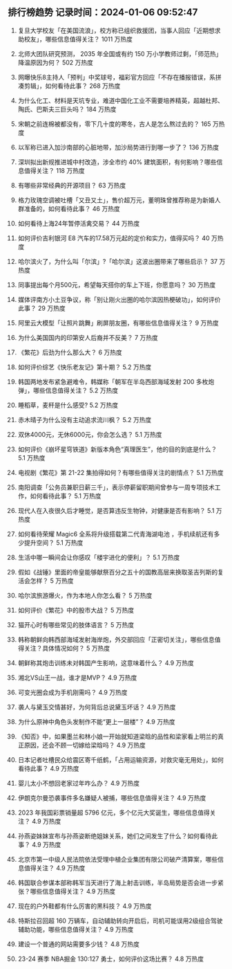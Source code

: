 
## 排行榜趋势 记录时间：2024-01-06 09:52:47
  
  1. 复旦大学校友「在美国流浪」，校方称已组织救援团，当事人回应「近期想求助校友」，哪些信息值得关注？ 1011 万热度
    
  2. 北师大团队研究预测， 2035 年全国或有约 150 万小学教师过剩，「师范热」降温原因为何？ 502 万热度
    
  3. 网曝快乐8主持人「预判」中奖球号，福彩官方回应「不存在播报错误，系拼凑剪辑」，如何看待此事？ 268 万热度
    
  4. 为什么化工、材料是天坑专业，难道中国化工业不需要培养精英，超越杜邦、陶氏、巴斯夫三巨头吗？ 184 万热度
    
  5. 宋朝之前连棉被都没有，零下几十度的寒冬，古人是怎么熬过去的？ 165 万热度
    
  6. 以军称已进入加沙南部的心脏地带，加沙局势进行到哪一步了？ 136 万热度
    
  7. 深圳拟出新规推进城中村改造，涉全市约 40% 建筑面积，有何影响？哪些信息值得关注？ 118 万热度
    
  8. 有哪些非常经典的开源项目？ 63 万热度
    
  9. 格力玫瑰空调被吐槽「又丑又土」，售价超万元，董明珠曾推荐称是为新婚人群准备的，如何看待此事？ 46 万热度
    
  10. 如何看待上海24年暂停活禽交易？ 44 万热度
    
  11. 如何评价吉利银河 E8 汽车的17.58万元起的定价和实力，值得买吗？ 40 万热度
    
  12. 哈尔滨火了，为什么叫「尔滨」?「哈尔滨」这波出圈带来了哪些启示？ 37 万热度
    
  13. 同事提出每个月500元，希望每天搭你的车上下班，你愿意吗？ 30 万热度
    
  14. 媒体评南方小土豆争议，称「别让刚火出圈的哈尔滨因热梗破功」，如何评价此事？ 29 万热度
    
  15. 阿里云大模型「让照片跳舞」刷屏朋友圈，有哪些信息值得关注？ 9 万热度
    
  16. 为什么美国国内的印第安人后裔并不反美？ 7 万热度
    
  17. 《繁花》后劲为什么那么大？ 6 万热度
    
  18. 如何评价综艺《快乐老友记》第十期？ 5.2 万热度
    
  19. 韩国两地发布紧急避难令，韩媒称「朝军在半岛西部海域发射 200 多枚炮弹」，哪些信息值得关注？ 5.2 万热度
    
  20. 睡稻草，麦秆是什么感受? 5.2 万热度
    
  21. 赤木晴子为什么没有主动追求流川枫？ 5.2 万热度
    
  22. 双休4000元，无休6000元，你会怎么选？ 5.1 万热度
    
  23. 如何评价《崩坏星穹铁道》新版本角色“真理医生”，他的目的到底是什么？ 5.1 万热度
    
  24. 电视剧《繁花》第 21-22 集拍得如何？有哪些值得关注的剧情点？ 5.1 万热度
    
  25. 南阳调查「公务员兼职日薪三千」，表示停薪留职期间曾参与一周专项技术工作，如何看待此事？ 5.1 万热度
    
  26. 现代人在入夜很久后才睡觉，是否算违反生物钟，对健康是否有影响？ 5.1 万热度
    
  27. 如何看待荣耀 Magic6 全系将升级搭载第二代青海湖电池 ，手机续航还有多少提升空间？ 5.1 万热度
    
  28. 生活中哪一瞬间会让你感叹「楼宇进化的便利」？ 5.1 万热度
    
  29. 假如《战锤》里面的帝皇能够献祭百分之五十的国教高层来换取圣吉列斯的复活会怎样？ 5 万热度
    
  30. 哈尔滨旅游爆火，作为本地人你怎么看？ 5 万热度
    
  31. 如何评价《繁花》中的股市大战？ 5 万热度
    
  32. 猫开心时有哪些常见的肢体语言？ 5 万热度
    
  33. 韩称朝鲜向韩西部海域发射海岸炮，外交部回应「正密切关注」，哪些信息值得关注？具体情况如何？ 5 万热度
    
  34. 朝鲜称其炮击训练未对韩国产生影响，这意味着什么？ 4.9 万热度
    
  35. 湘北VS山王一战，谁才是MVP？ 4.9 万热度
    
  36. 可变光圈会成为手机刚需吗？ 4.9 万热度
    
  37. 袭人与黛玉交情甚好，为何背后总说黛玉坏话？ 4.9 万热度
    
  38. 为什么原神中角色头发制作不能“更上一层楼”？ 4.9 万热度
    
  39. 《知否》中，如果墨兰和林小娘一开始就知道梁晗的品性和梁家看上明兰的真正原因，还会不顾一切嫁给梁晗吗？ 4.9 万热度
    
  40. 日本记者吐槽民众给震区寄千纸鹤，「占用运输资源，对救灾毫无用处」，如何看待此事？ 4.9 万热度
    
  41. 婴儿太小不想回老家过年咋么办？ 4.9 万热度
    
  42. 伊朗克尔曼恐袭事件多名嫌疑人被捕，哪些信息值得关注？ 4.9 万热度
    
  43. 2023 年我国彩票销量超 5796 亿元，多个亿元大奖诞生，哪些信息值得关注？ 4.9 万热度
    
  44. 孙燕姿妹妹宣布与孙燕姿断绝姐妹关系，她们之间发生了什么？如何看待此事？ 4.9 万热度
    
  45. 北京市第一中级人民法院依法受理中植企业集团有限公司破产清算案，哪些信息值得关注？ 4.9 万热度
    
  46. 韩国联合参谋本部称韩军当天进行了海上射击训练，半岛局势是否会进一步紧张？哪些信息值得关注？ 4.9 万热度
    
  47. 现在的户外鞋都有什么厉害的黑科技？ 4.9 万热度
    
  48. 特斯拉召回超 160 万辆车，自动辅助转向开启后，司机可能误用2级组合驾驶辅助功能，哪些信息值得关注？ 4.9 万热度
    
  49. 建设一个普通的网站需要多少钱？ 4.8 万热度
    
  50. 23-24 赛季 NBA掘金 130:127 勇士，如何评价这场比赛？ 4.8 万热度
    